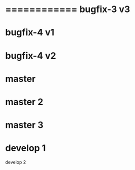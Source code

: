 ============
bugfix-3 v3
============
bugfix-4 v1
============
bugfix-4 v2
============
master
============
master 2
============
master 3
============
develop 1
============
develop 2
